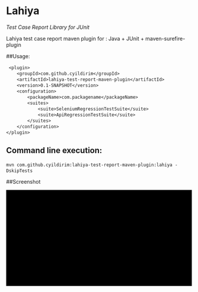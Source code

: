 # Lahiya
*Test Case Report Library for JUnit*

Lahiya test case report maven plugin for : Java + JUnit + maven-surefire-plugin

##Usage: 
```
 <plugin>
    <groupId>com.github.cyildirim</groupId>
    <artifactId>lahiya-test-report-maven-plugin</artifactId>
    <version>0.1-SNAPSHOT</version>
    <configuration>
        <packageName>com.packagename</packageName>
        <suites>
            <suite>SeleniumRegressionTestSuite</suite>
            <suite>ApiRegressionTestSuite</suite>
        </suites>
    </configuration>
</plugin>

```

## Command line execution: 

```
mvn com.github.cyildirim:lahiya-test-report-maven-plugin:lahiya -DskipTests 

```


##Screenshot 

![lahiya_screenshot](https://raw.githubusercontent.com/cyildirim/Lahiya/34ce8032832a50520adf404394a2202461e5094e/screenshots/lahiya-usage.gif)

